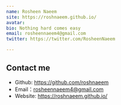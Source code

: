 ```yaml
---
name: Rosheen Naeem
site: https://roshnaeem.github.io/
avatar:
bio: Nothing hard comes easy
email: rosheennaeem4@gmail.com
twitter: https://twitter.com/RosheenNaeem

---
```


## Contact me

* Github: <https://github.com/roshnaeem>
* Email：rosheennaeem4@gmail.com
* Website: <https://roshnaeem.github.io/>
